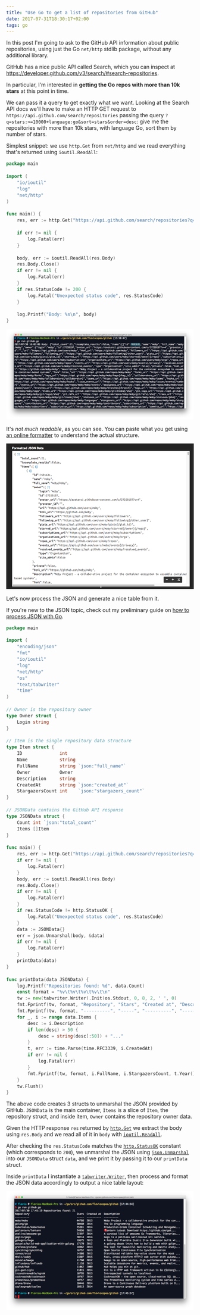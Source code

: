 ```yaml
---
title: "Use Go to get a list of repositories from GitHub"
date: 2017-07-31T18:30:17+02:00
tags: go
---
```


In this post I'm going to ask to the GitHub API information about public repositories, using just the Go `net/http` stdlib package, without any additional library.

GitHub has a nice public API called Search, which you can inspect at <https://developer.github.com/v3/search/#search-repositories>.

In particular, I'm interested in **getting the Go repos with more than 10k stars** at this point in time.

We can pass it a query to get exactly what we want. Looking at the Search API docs we'll have to make an HTTP GET request to `https://api.github.com/search/repositories` passing the query `?q=stars:>=10000+language:go&sort=stars&order=desc`: give me the repositories with more than 10k stars, with language Go, sort them by number of stars.

Simplest snippet: we use `http.Get` from `net/http`  and we read everything that's returned using `ioutil.ReadAll`:

```go
package main

import (
	"io/ioutil"
	"log"
	"net/http"
)

func main() {
	res, err := http.Get("https://api.github.com/search/repositories?q=stars:>=10000+language:go&sort=stars&order=desc")

	if err != nil {
		log.Fatal(err)
	}

	body, err := ioutil.ReadAll(res.Body)
	res.Body.Close()
	if err != nil {
		log.Fatal(err)
	}
	if res.StatusCode != 200 {
		log.Fatal("Unexpected status code", res.StatusCode)
	}

	log.Printf("Body: %s\n", body)
}
```

![](raw.png)

It's _not much readable_, as you can see. You can paste what you get using [an online formatter](https://jsonformatter.curiousconcept.com/) to understand the actual structure.

![](formatted-json.png)

Let's now process the JSON and generate a nice table from it.

If you're new to the JSON topic, check out my preliminary guide on [how to process JSON with Go](/go-json/).

```go
package main

import (
	"encoding/json"
	"fmt"
	"io/ioutil"
	"log"
	"net/http"
	"os"
	"text/tabwriter"
	"time"
)

// Owner is the repository owner
type Owner struct {
	Login string
}

// Item is the single repository data structure
type Item struct {
	ID              int
	Name            string
	FullName        string `json:"full_name"`
	Owner           Owner
	Description     string
	CreatedAt       string `json:"created_at"`
	StargazersCount int    `json:"stargazers_count"`
}

// JSONData contains the GitHub API response
type JSONData struct {
	Count int `json:"total_count"`
	Items []Item
}

func main() {
	res, err := http.Get("https://api.github.com/search/repositories?q=stars:>=10000+language:go&sort=stars&order=desc")
	if err != nil {
		log.Fatal(err)
	}
	body, err := ioutil.ReadAll(res.Body)
	res.Body.Close()
	if err != nil {
		log.Fatal(err)
	}
	if res.StatusCode != http.StatusOK {
		log.Fatal("Unexpected status code", res.StatusCode)
	}
	data := JSONData{}
	err = json.Unmarshal(body, &data)
	if err != nil {
		log.Fatal(err)
	}
	printData(data)
}

func printData(data JSONData) {
	log.Printf("Repositories found: %d", data.Count)
	const format = "%v\t%v\t%v\t%v\t\n"
	tw := new(tabwriter.Writer).Init(os.Stdout, 0, 8, 2, ' ', 0)
	fmt.Fprintf(tw, format, "Repository", "Stars", "Created at", "Description")
	fmt.Fprintf(tw, format, "----------", "-----", "----------", "----------")
	for _, i := range data.Items {
		desc := i.Description
		if len(desc) > 50 {
			desc = string(desc[:50]) + "..."
		}
		t, err := time.Parse(time.RFC3339, i.CreatedAt)
		if err != nil {
			log.Fatal(err)
		}
		fmt.Fprintf(tw, format, i.FullName, i.StargazersCount, t.Year(), desc)
	}
	tw.Flush()
}
```

The above code creates 3 structs to unmarshal the JSON provided by GitHub. `JSONData` is the main container, `Items` is a slice of `Item`, the repository struct, and inside item, `Owner` contains the repository owner data.

Given the HTTP response `res` returned by [`http.Get`](https://golang.org/pkg/net/http/#Get) we extract the body using `res.Body` and we read all of it in `body` with [`ioutil.ReadAll`](https://golang.org/pkg/io/ioutil/#ReadAll).

After checking the `res.StatusCode` matches the [`http.StatusOK`](https://golang.org/pkg/net/http/#pkg-constants) constant (which corresponds to `200`), we unmarshal the JSON using [`json.Unmarshal`](https://golang.org/pkg/encoding/json/#Unmarshal) into our `JSONData` struct `data`, and we print it by passing it to our `printData` struct.

Inside `printData` I instantiate a [`tabwriter.Writer`](https://golang.org/pkg/text/tabwriter/#Writer), then process and format the JSON data accordingly to output a nice table layout:

![](table.png)
